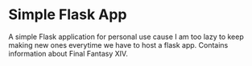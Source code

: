 # Simple Flask App
A simple Flask application for personal use cause I am too lazy to keep making new ones everytime we have to host a flask app.  Contains information about Final Fantasy XIV.
